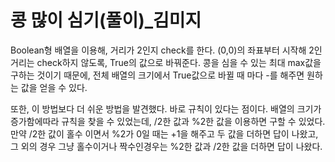 # 콩 많이 심기(풀이)_김미지
Boolean형 배열을 이용해, 거리가 2인지  check를 한다. 
(0,0)의 좌표부터 시작해 2인거리는 check하지 않도록, True의 값으로 바꿔준다.
콩을 심을 수 있는 최대 max값을 구하는 것이기 때문에, 전체 배열의 크기에서 True값으로 바뀔 때 마다 -를 해주면 원하는 값을 얻을 수 있다. 

또한, 이 방법보다 더 쉬운 방법을 발견했다.
바로 규칙이 있다는 점이다.
배열의 크기가 증가함에따라 규칙을 찾을 수 있었는데, /2한 값과 %2한 값을 이용하면 구할 수 있었다. 만약 /2한 값이 홀수 이면서 %2가 0일 때는 +1을 해주고 두 값을 더하면 답이 나왔고, 그 외의 경우 그냥 홀수이거나 짝수인경우는 %2한 값과 /2한 값을 더하면 답이 나왔다. 
